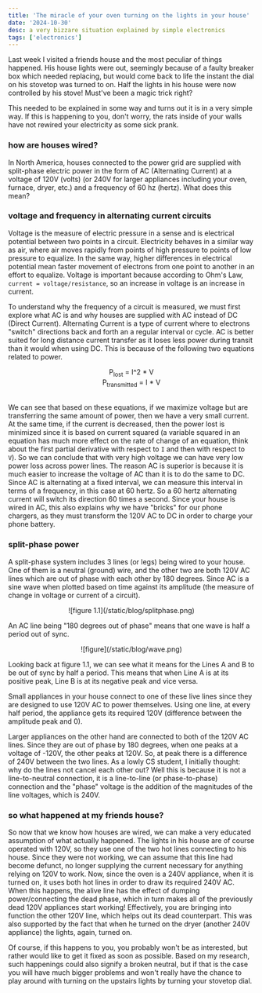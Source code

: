 ```yaml
---
title: 'The miracle of your oven turning on the lights in your house'
date: '2024-10-30'
desc: a very bizzare situation explained by simple electronics
tags: ['electronics']
---
```


Last week I visited a friends house and the most peculiar of things happened. His house lights were out, seemingly because of a faulty breaker box which needed replacing, but would come back to life the instant the dial on his stovetop was turned to on. Half the lights in his house were now controlled by his stove! Must've been a magic trick right?

This needed to be explained in some way and turns out it is in a very simple way. If this is happening to you, don't worry, the rats inside of your walls have not rewired your electricity as some sick prank.

### how are houses wired?

In North America, houses connected to the power grid are supplied with split-phase electric power in the form of AC (Alternating Current) at a voltage of 120V (volts) (or 240V for larger appliances including your oven, furnace, dryer, etc.) and a frequency of 60 hz (hertz). What does this mean?

### voltage and frequency in alternating current circuits
Voltage is the measure of electric pressure in a sense and is electrical potential between two points in a circuit. Electricity behaves in a similar way as air, where air moves rapidly from points of high pressure to points of low pressure to equalize. In the same way, higher differences in electrical potential mean faster movement of electrons from one point to another in an effort to equalize. Voltage is important because according to Ohm's Law, `current = voltage/resistance`, so an increase in voltage is an increase in current.

To understand why the frequency of a circuit is measured, we must first explore what AC is and why houses are supplied with AC instead of DC (Direct Current). Alternating Current is a type of current where to electrons "switch" directions back and forth an a regular interval or cycle. AC is better suited for long distance current transfer as it loses less power during transit than it would when using DC. This is because of the following two equations related to power.

<center>P<sub>lost</sub> = I^2 * V</center>

<center>P<sub>transmitted</sub> = I * V</center>

<br>

We can see that based on these equations, if we maximize voltage but are transferring the same amount of power, then we have a very small current. At the same time, if the current is decreased, then the power lost is minimized since it is based on current squared (a variable squared in an equation has much more effect on the rate of change of an equation, think about the first partial derivative with respect to `I` and then with respect to `V`). So we can conclude that with very high voltage we can have very low power loss across power lines. The reason AC is superior is because it is much easier to increase the voltage of AC than it is to do the same to DC. Since AC is alternating at a fixed interval, we can measure this interval in terms of a frequency, in this case at 60 hertz. So a 60 hertz alternating current will switch its direction 60 times a second. Since your house is wired in AC, this also explains why we have "bricks" for our phone chargers, as they must transform the 120V AC to DC in order to charge your phone battery.

### split-phase power
A split-phase system includes 3 lines (or legs) being wired to your house. One of them is a neutral (ground) wire, and the other two are both 120V AC lines which are out of phase with each other by 180 degrees. Since AC is a sine wave when plotted based on time against its amplitude (the measure of change in voltage or current of a circuit).

<center>![figure 1.1](/static/blog/splitphase.png)</center>

<!-- #figure(
  image("image.png", width: 100%),
  caption: "figure 1.1"
) -->

An AC line being "180 degrees out of phase" means that one wave is half a period out of sync.

<center>![figure](/static/blog/wave.png)</center>

Looking back at figure 1.1, we can see what it means for the Lines A and B to be out of sync by half a period. This means that when Line A is at its positive peak, Line B is at its negative peak and vice versa.

Small appliances in your house connect to one of these live lines since they are designed to use 120V AC to power themselves. Using one line, at every half period, the appliance gets its required 120V (difference between the amplitude peak and 0).

Larger appliances on the other hand are connected to both of the 120V AC lines. Since they are out of phase by 180 degrees, when one peaks at a voltage of -120V, the other peaks at 120V. So, at peak there is a difference of 240V between the two lines. As a lowly CS student, I initially thought: why do the lines not cancel each other out? Well this is because it is not a line-to-neutral connection, it is a line-to-line (or phase-to-phase) connection and the "phase" voltage is the addition of the magnitudes of the line voltages, which is 240V.

### so what happened at my friends house?

So now that we know how houses are wired, we can make a very educated assumption of what actually happened. The lights in his house are of course operated with 120V, so they use one of the two hot lines connecting to his house. Since they were not working, we can assume that this line had become defunct, no longer supplying the current necessary for anything relying on 120V to work. Now, since the oven is a 240V appliance, when it is turned on, it uses both hot lines in order to draw its required 240V AC. When this happens, the alive line has the effect of dumping power/connecting the dead phase, which in turn makes all of the previously dead 120V appliances start working! Effectively, you are bringing into function the other 120V line, which helps out its dead counterpart. This was also supported by the fact that when he turned on the dryer (another 240V appliance) the lights, again, turned on.

Of course, if this happens to you, you probably won't be as interested, but rather would like to get it fixed as soon as possible. Based on my research, such happenings could also signify a broken neutral, but if that is the case you will have much bigger problems and won't really have the chance to play around with turning on the upstairs lights by turning your stovetop dial.
